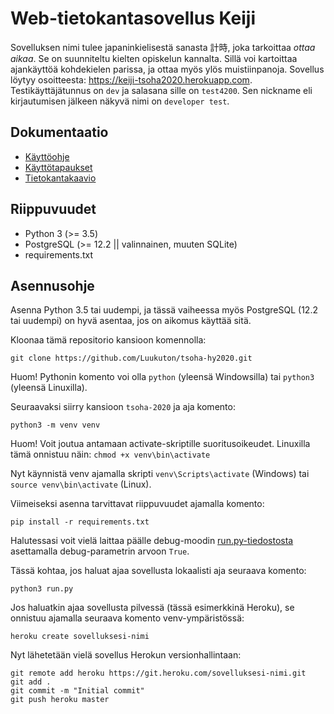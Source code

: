 # Web-tietokantasovellus Keiji
Sovelluksen nimi tulee japaninkielisestä sanasta 計時, joka tarkoittaa _ottaa aikaa_. Se on suunniteltu kielten opiskelun kannalta. Sillä voi kartoittaa ajankäyttöä kohdekielen parissa, ja ottaa myös ylös muistiinpanoja. Sovellus löytyy osoitteesta: https://keiji-tsoha2020.herokuapp.com. Testikäyttäjätunnus on `dev` ja salasana sille on `test4200`. Sen nickname eli kirjautumisen jälkeen näkyvä nimi on `developer test`.

## Dokumentaatio
* [Käyttöohje](documentation/user_guide.md)
* [Käyttötapaukset](documentation/user_stories.md)
* [Tietokantakaavio](documentation/database_diagram.md)

## Riippuvuudet
 * Python 3 (>= 3.5)
 * PostgreSQL (>= 12.2 || valinnainen, muuten SQLite)
 * requirements.txt

## Asennusohje
Asenna Python 3.5 tai uudempi, ja tässä vaiheessa myös PostgreSQL (12.2 tai uudempi) on hyvä asentaa, jos on aikomus käyttää sitä.

Kloonaa tämä repositorio kansioon komennolla: 
```
git clone https://github.com/Luukuton/tsoha-hy2020.git
```
Huom! Pythonin komento voi olla `python` (yleensä Windowsilla) tai `python3` (yleensä Linuxilla).

Seuraavaksi siirry kansioon `tsoha-2020` ja aja komento:  
```
python3 -m venv venv
```
Huom! Voit joutua antamaan activate-skriptille suoritusoikeudet. Linuxilla tämä onnistuu näin: `chmod +x venv\bin\activate`

Nyt käynnistä venv ajamalla skripti `venv\Scripts\activate` (Windows) tai `source venv\bin\activate` (Linux).

Viimeiseksi asenna tarvittavat riippuvuudet ajamalla komento: 
```
pip install -r requirements.txt
```
Halutessasi voit vielä laittaa päälle debug-moodin [run.py-tiedostosta](run.py) asettamalla debug-parametrin arvoon `True`.

Tässä kohtaa, jos haluat ajaa sovellusta lokaalisti aja seuraava komento: 
```
python3 run.py
```
Jos haluatkin ajaa sovellusta pilvessä (tässä esimerkkinä Heroku), se onnistuu ajamalla seuraava komento venv-ympäristössä: 
```
heroku create sovelluksesi-nimi
```
Nyt lähetetään vielä sovellus Herokun versionhallintaan: 
```
git remote add heroku https://git.heroku.com/sovelluksesi-nimi.git
git add .
git commit -m "Initial commit"
git push heroku master
```
